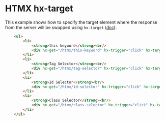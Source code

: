 # HTMX hx-target

This example shows how to specify the target element where the response from the server will be swapped using `hx-target` ([doc](https://v2-0v2-0.htmx.org/docs/#targets)). 

```html
    <ul>
        <li>
            <strong>this keyword</strong><br/>
            <div hx-get="/htmx/this-keyword" hx-trigger="click" hx-target="this">Click Me</div>
        </li>
        <li>
            <strong>Tag Selector</strong><br/>
            <div hx-get="/htmx/tag-selector" hx-trigger="click" hx-target="article">Click Me</div>
        </li>
        <li>
            <strong>Id Selector</strong><br/>
            <div hx-get="/htmx/id-selector" hx-trigger="click" hx-target="#message">Click Me</div>
        </li>
        <li>
            <strong>Class Selector</strong><br/>
            <div hx-get="/htmx/class-selector" hx-trigger="click" hx-target=".info">Click Me</div>
        </li>
    </ul>
```

